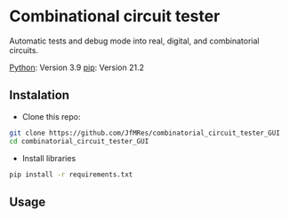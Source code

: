 # Combinational circuit tester

Automatic tests and debug mode into real, digital, and combinatorial circuits.

[Python](https://https://www.python.org/): Version 3.9 
[pip](https://pip.pypa.io/): Version 21.2

## Instalation

- Clone this repo:
```bash
git clone https://github.com/JfMRes/combinatorial_circuit_tester_GUI
cd combinatorial_circuit_tester_GUI
```

- Install libraries

```bash
pip install -r requirements.txt

```



## Usage
